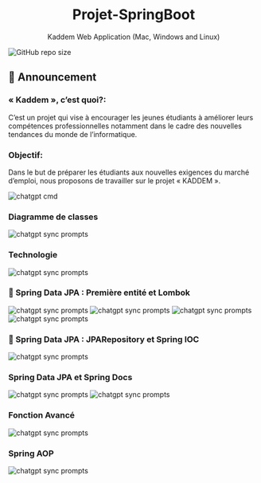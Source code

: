 <p align="center">
  <h1 align="center">Projet-SpringBoot</h1>
  <p align="center">Kaddem Web Application (Mac, Windows and Linux)</p>
</p>

![GitHub repo size](https://img.shields.io/github/repo-size/AzizBenIsmail/Projet_Kaddem_Backend_SpringBoot)

## 📢 Announcement

### « Kaddem », c’est quoi?:
C’est un projet qui vise à encourager les jeunes
étudiants à améliorer leurs compétences professionnelles notamment
dans le cadre des nouvelles tendances du monde de l’informatique.


### Objectif:
Dans le but de préparer les étudiants aux nouvelles exigences
du marché d’emploi, nous proposons de travailler sur le projet «
KADDEM ».

![chatgpt cmd](./target/classes/static/images/First.png)

### Diagramme de classes

![chatgpt sync prompts](./target/classes/static/images/Diagramme_de_classe.png)
### Technologie
![chatgpt sync prompts](./target/classes/static/images/Technologie.png)

### 📖 Spring Data JPA : Première entité et Lombok

![chatgpt sync prompts](./target/classes/static/images/2.png)
![chatgpt sync prompts](./target/classes/static/images/3.png)
![chatgpt sync prompts](./target/classes/static/images/4.png)
![chatgpt sync prompts](./target/classes/static/images/5.png)

### 📖 Spring Data JPA : JPARepository et Spring IOC
![chatgpt sync prompts](./target/classes/static/images/6.png)

### Spring Data JPA et Spring Docs
![chatgpt sync prompts](./target/classes/static/images/7.png)
![chatgpt sync prompts](./target/classes/static/images/8.png)

### Fonction Avancé
![chatgpt sync prompts](./target/classes/static/images/9.png)

### Spring AOP
![chatgpt sync prompts](./target/classes/static/images/1.png)


